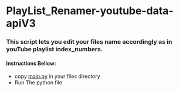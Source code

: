 # PlayList_Renamer-youtube-data-apiV3



### This script lets you edit your files name accordingly as in youTube playlist index_numbers.
#### Instructions Bellow:
* copy [main.py](https://github.com/Dipudas8984/PlayList_Renamer-youtube-data-apiV3/blob/master/main.py) in your files directory
* Run The python file 

